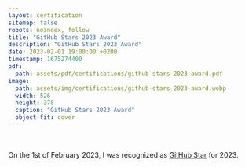 ```yaml
---
layout: certification
sitemap: false
robots: noindex, follow
title: "GitHub Stars 2023 Award"
description: "GitHub Stars 2023 Award"
date: 2023-02-01 19:00:00 +0200
timestamp: 1675274400
pdf:
  path: assets/pdf/certifications/github-stars-2023-award.pdf
image:
  path: assets/img/certifications/github-stars-2023-award.webp
  width: 526
  height: 378
  caption: "GitHub Stars 2023 Award"
  object-fit: cover
---
```


<br />

<p class="lead text-center">
  On the <time datetime="2023-02-01">1st of February 2023</time>, I was recognized as <a href="https://stars.github.com/profiles/char0n/">GitHub Star</a> for 2023.
</p>

